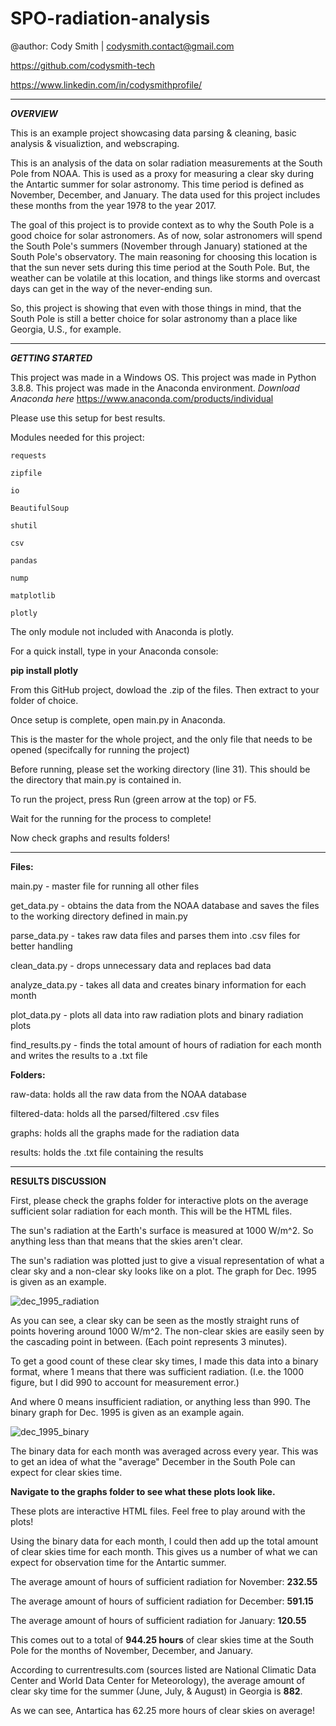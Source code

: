 # SPO-radiation-analysis

@author: Cody Smith | codysmith.contact@gmail.com

https://github.com/codysmith-tech

https://www.linkedin.com/in/codysmithprofile/

------------------------
***OVERVIEW***

This is an example project showcasing data parsing & cleaning, basic analysis & visualiztion, and webscraping.

This is an analysis of the data on solar radiation measurements at the South Pole from NOAA.
This is used as a proxy for measuring a clear sky during the Antartic summer for solar astronomy.
This time period is defined as November, December, and January.
The data used for this project includes these months from the year 1978 to the year 2017.

The goal of this project is to provide context as to why the South Pole is a good choice for solar astronomers. As of now, solar astronomers
will spend the South Pole's summers (November through January) stationed at the South Pole's observatory. The main reasoning for choosing this
location is that the sun never sets during this time period at the South Pole. But, the weather can be volatile at this location, and things like
storms and overcast days can get in the way of the never-ending sun.

So, this project is showing that even with those things in mind, that the South Pole is still a better choice for solar astronomy than a place like
Georgia, U.S., for example.

------------------------
***GETTING STARTED***

This project was made in a Windows OS.
This project was made in Python 3.8.8.
This project was made in the Anaconda environment.
*Download Anaconda here*
https://www.anaconda.com/products/individual

Please use this setup for best results.

Modules needed for this project:

	requests

	zipfile

	io

	BeautifulSoup

	shutil

	csv

	pandas

	nump

	matplotlib

	plotly

The only module not included with Anaconda is plotly.

For a quick install, type in your Anaconda console:

**pip install plotly**

From this GitHub project, dowload the .zip of the files. Then extract to your folder of choice.

Once setup is complete, open main.py in Anaconda.

This is the master for the whole project, and the only file that needs to be opened (specifcally for running the project)

Before running, please set the working directory (line 31). This should be the directory that main.py is contained in.

To run the project, press Run (green arrow at the top) or F5.

Wait for the running for the process to complete!

Now check graphs and results folders!

------------------------
**Files:**

main.py - master file for running all other files

get_data.py - obtains the data from the NOAA database and saves the files to the working directory defined in main.py

parse_data.py - takes raw data files and parses them into .csv files for better handling

clean_data.py - drops unnecessary data and replaces bad data

analyze_data.py - takes all data and creates binary information for each month

plot_data.py - plots all data into raw radiation plots and binary radiation plots

find_results.py - finds the total amount of hours of radiation for each month and writes the results to a .txt file

**Folders:**

raw-data: holds all the raw data from the NOAA database

filtered-data: holds all the parsed/filtered .csv files

graphs: holds all the graphs made for the radiation data

results: holds the .txt file containing the results

------------------------
**RESULTS DISCUSSION**

First, please check the graphs folder for interactive plots on the average sufficient solar radiation for each month. This will be the HTML files.

The sun's radiation at the Earth's surface is measured at 1000 W/m^2.
So anything less than that means that the skies aren't clear.

The sun's radiation was plotted just to give a visual representation of what a clear sky and a non-clear sky looks like on a plot.
The graph for Dec. 1995 is given as an example.

![dec_1995_radiation](https://user-images.githubusercontent.com/58944210/146716914-785f1d91-7ebe-4b23-a210-225a000524f2.png)

As you can see, a clear sky can be seen as the mostly straight runs of points hovering around 1000 W/m^2. The non-clear skies are easily seen by the cascading point in between.
(Each point represents 3 minutes).

To get a good count of these clear sky times, I made this data into a binary format, where 1 means that there was sufficient radiation. 
(I.e. the 1000 figure, but I did 990 to account for measurement error.)

And where 0 means insufficient radiation, or anything less than 990.
The binary graph for Dec. 1995 is given as an example again.

![dec_1995_binary](https://user-images.githubusercontent.com/58944210/146717462-ed629d5b-f858-47f5-a33f-4081a7739c13.png)

The binary data for each month was averaged across every year. This was to get an idea of what the "average" December in the South Pole can expect for clear skies time.

**Navigate to the graphs folder to see what these plots look like.**

These plots are interactive HTML files. Feel free to play around with the plots!

Using the binary data for each month, I could then add up the total amount of clear skies time for each month.
This gives us a number of what we can expect for observation time for the Antartic summer.

The average amount of hours of sufficient radiation for November: **232.55**

The average amount of hours of sufficient radiation for December: **591.15**

The average amount of hours of sufficient radiation for January: **120.55**

This comes out to a total of **944.25 hours** of clear skies time at the South Pole for the months of November, December, and January.

According to currentresults.com (sources listed are National Climatic Data Center and World Data Center for Meteorology), the average
amount of clear sky time for the summer (June, July, & August) in Georgia is **882**.

As we can see, Antartica has 62.25 more hours of clear skies on average!
